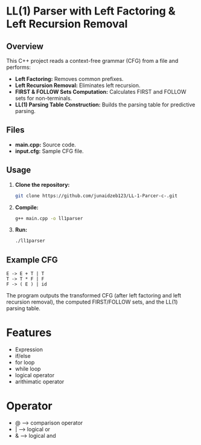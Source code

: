 
# LL(1) Parser with Left Factoring & Left Recursion Removal

## Overview
This C++ project reads a context-free grammar (CFG) from a file and performs:
- **Left Factoring:** Removes common prefixes.
- **Left Recursion Removal:** Eliminates left recursion.
- **FIRST & FOLLOW Sets Computation:** Calculates FIRST and FOLLOW sets for non-terminals.
- **LL(1) Parsing Table Construction:** Builds the parsing table for predictive parsing.

## Files
- **main.cpp:** Source code.
- **input.cfg:** Sample CFG file.

## Usage
1. **Clone the repository:**
   ```bash
   git clone https://github.com/junaidzeb123/LL-1-Parcer-c-.git
   ```
2. **Compile:**
   ```bash
   g++ main.cpp -o ll1parser
   ```
3. **Run:**
   ```bash
   ./ll1parser
   ```

## Example CFG
```
E -> E + T | T
T -> T * F | F
F -> ( E ) | id
```

The program outputs the transformed CFG (after left factoring and left recursion removal), the computed FIRST/FOLLOW sets, and the LL(1) parsing table.



# Features
- Expression
- if/else
- for loop
- while loop
- logical operator 
- arithimatic operator


# Operator
- @ --> comparison operator
- | --> logical or
- & --> logical and